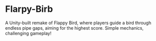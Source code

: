 # Flarpy-Birb
A Unity-built remake of Flappy Bird, where players guide a bird through endless pipe gaps, aiming for the highest score. Simple mechanics, challenging gameplay!

